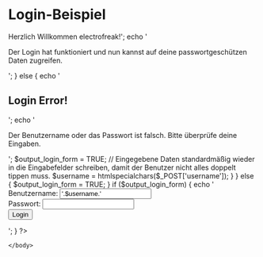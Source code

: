<!DOCTYPE html>
<html>
    <head>
        <meta charset="UTF-8">
        <title>Login-Beispiel</title>
    </head>
    <body>
        <h1>Login-Beispiel</h1>
        
<?php
$username = '';
$output_login_form = FALSE;
// Will sich jemand einloggen?
if (isset($_GET['login']) && $_GET['login']=='true') {
    // Stimmt Benutzername und Passwort überein?
    if(isset($_POST['username']) && $_POST['username']=='electrofreak' && isset($_POST['password']) && $_POST['password']=='123456') {
        echo '<h2>Herzlich Willkommen electrofreak!</h2>';
        echo '<p>Der Login hat funktioniert und nun kannst auf deine passwortgesch&uuml;tzen Daten zugreifen.</p>';
    } else {
        echo '<h2>Login Error!</h2>';
        echo '<p>Der Benutzername oder das Passwort ist falsch. Bitte &uuml;berpr&uuml;fe deine Eingaben.</p>';
        
        $output_login_form = TRUE;
        // Eingegebene Daten standardmäßig wieder in die Eingabefelder schreiben, damit der Benutzer nicht alles doppelt tippen muss.
        $username = htmlspecialchars($_POST['username']);
    }  
} else {
    $output_login_form = TRUE;
}

if ($output_login_form) {
    echo '<form action="./login.php?login=true" method="post">
            Benutzername: <input type="text" name="username" value="'.$username.'" /><br />
            Passwort: <input type="password" name="password" /><br />
            <input type="submit" value="Login">
        </form>';
}
?>

    </body>
</html>
